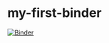# my-first-binder
[![Binder](https://mybinder.org/badge_logo.svg)](https://mybinder.org/v2/gh/lymanhurd/my-first-binder/HEAD?labpath=Week+1.ipynb)
